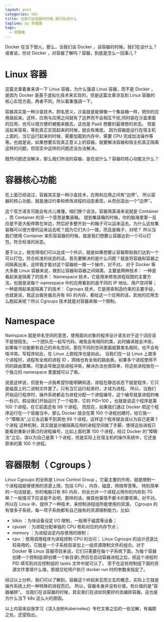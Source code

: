 ```yaml
---
layout: post
categories: k8s
title: 当我们谈容器的时候,我们在谈什么
tagline: by 郑璐璐
tags: 
  - 郑璐璐
---
```


Docker 在当下很火，那么，当我们谈 Docker ，谈容器的时候，我们在谈什么？
或者说，你对 Docker ，对容器了解吗？容器，到底是怎么一回事儿？
<!--more-->
# Linux 容器

这篇文章着重来讲一下 Linux 容器，为什么强调 Linux 容器，而不是 Docker ，是因为 Docker 是基于虚拟化技术来实现的，但是这篇文章涉及到 Linux 容器的核心实现方面，两者不同，所以着重强调一下。

容器其实是一种沙盒技术。顾名思义，沙盒就是能够像一个集装箱一样，把你的应用装起来。这样，应用与应用之间就有了边界而不会相互干扰;同时装在沙盒里面的应用，也可以很方便的被搬来搬去，这也是 PaaS 想要的最理想的状态。
但是说起来容易，等到真正实现起来的时候，就会有难度。
因为容器是运行在宿主机上面的，当它运行起来的时候，需要加载到内存中，需要 CPU 完成加法操作等等。也就是说，如果想要实现真正意义上的容器，就要解决容器和宿主机真正隔离这样的问题，但现实中这样的问题还没办法解决。

既然问题还没解决，那么我们所说的容器，是在说什么？容器的核心功能又什么？

# 容器核心功能

在上面已经说过，容器其实是一种沙盒技术，应用和应用之间有“边界”。
所以容器的核心功能，就是通过约束和修改进程的动态表现，从而创造出一个"边界"。

这个官方语言可能会有点儿难懂，咱们换个说法。容器用英语来说就是 Container ，而 Container 的另一个意思是集装箱。
提到集装箱的时候，你的脑海里第一反应是不是大船停靠在岸边，然后好多整齐划一的箱子可以运来运去。为什么这些集装箱可以很方便的运来运去呢？因为它们大小一致，而且是箱子，对吧？
所以当我们使用 Container 来形容容器的时候，就是我们想要让容器达到一个可以打包，符合标准的状态。

基于以上，我觉得咱们可以达成一个共识，就是如果想要让容器帮助我们达到一个可以打包，符合标准的状态的话，首先要解决的是什么问题？就是将容器和容器之间隔离出来，这样我才能对这个容器统一做一个操作，对不对。
对于 Docker 等大多数 Linux 容器来说，做到让容器和容器之间隔离，主要是两种技术：
一种是看起来是隔离了的技术： Namespace 技术，它是用来修改进程视图的主要方法，也就是说每个 namespace 中的应用看到的是不同的 IP 地址、用户空间等；
一种是用起来是隔离了的技术： Cgroups 技术，它是用来制造约束的主要手段，也就是说，我这台服务器总共有 8G 的内存，都给这一个应用的话，其他的应用怎么跑起来呢？所以 Cgroups 技术就是对容器来做一个限制。

# Namespace

Namspace 就是命名空间的意思，使用面向对象的程序设计语言对于这个词应该不是很陌生。
一个团队在一起写代码，难免会有相同的类，此时编译就会冲突。如果每个功能都有自己的命名空间，那在不同的空间里面就算类名相同，也不会有啥冲突。写程序如此，在 Linux 上跑程序也是如此。
当我们在一台 Linux 上跑多个进程时，进程有全局的进程 ID ，网络也有全局的路由表。如果多个进程使用不同的路由策略，可能会导致这些进程冲突，解决办法也很简单，将这些进程放在一个独立的 namespace 里面就可以了嘛。

说是这样说，但是有一点我希望你能明确知道，进程在静态状态下就是程序，它只是磁盘上的二进制文件罢了。只有当它运行起来时，才成为进程。
所以，当我们开始运行程序时，操作系统都会为进程分配一个进程编号，这个编号就是进程的唯一标识。假设我们开始运行了一个程序，它的 PID=100 。也就是说这个程序是第 100 个进程，在它前面还有 99 个进程。
而现在，如果我们通过 Docker 把这个程序运行在一个容器当中，那么 Docker 就会在第 100 个进程创建时，给它施一个"障眼法",让它永远看不到其他 99 个进程，这样这个程序就会误以为自己是第 1 个进程
这种机制，其实就是对被隔离应用的进程空间做了手脚，使得这些进程只能看到重新计算过的进程编号，比如上面的第 100 个进程，经过 Docker 的"障眼法"之后，误以为自己是第 1 个进程，但是实际上在宿主机的操作系统中，它还是原来的第 100 个进程。

# 容器限制（ Cgroups ）

Linux Cgroups 的全称是 Linux Control Group 。它最主要的作用，就是限制一个进程组能够使用的资源上限，包括 CPU ，内存，磁盘，网络带宽等。
特别简单的一句话就是，你的电脑只有 8G 内存，你会允许一个进程占用你的内存到 7G 嘛？一般情况下应该是不会吧，那样的话，做其他事情不都卡的要死嘛，对不对。
所以在 Linux 中，提供了一种技术，来控制进程组所能使用的资源。 Cgroups 的有很多子系统，每一项子系统都有自己独有的资源限制能力，比如:
* blkio ：为块设备设定 I/O 限制，一般用于磁盘等设备；
* cpuset ：为进程分配单独的 CPU 核和对应的内存节点；
* memory ：为进程设定内存使用的限制；
* cpu ：使用调用程序为进程控制 CPU 的访问；
Linux Cgroups 的设计还是比较易用的，它就是一个子系统目录加上一组资源限制文件的组合。对于 Docker 等 Linux 容器项目来说，它们只需要在每个子系统下面，为每个容器创建一个控制组(即创建一个新目录),然后在启动容器进程之后，把这个进程的 PID 填写到对应控制组的 tasks 文件中就可以了。
至于在这些控制组下面的资源文件里填什么值，那就交给用户执行 docker run 时的参数来指定了。

经过以上分析，我们可以了解到，容器这个听起来玄而又玄的概念，实际上它就是操作系统上的一种特殊的进程而已。
所以，容器本身并没有价值，有价值的是"容器编排"。
当我们在谈容器的时候，其实我们在谈如何更好的去编排容器。这也是为什么当下 k8s 这么火的原因。

以上内容来自我学习《深入剖析Kubernetes》专栏文章之后的一些见解，有偏颇之处，还望指出。